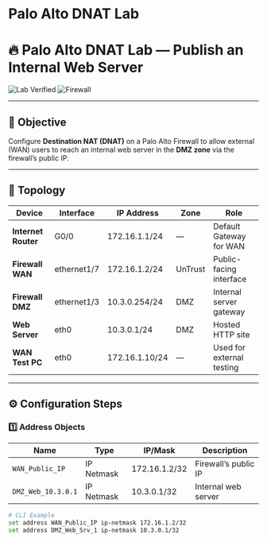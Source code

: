 # Palo Alto DNAT Lab

# 🔥 Palo Alto DNAT Lab — Publish an Internal Web Server

![Lab Verified](https://img.shields.io/badge/Status-Working-brightgreen?style=for-the-badge)
![Firewall](https://img.shields.io/badge/Platform-Palo%20Alto%20Networks-blue?style=for-the-badge)

---

## 🧠 Objective
Configure **Destination NAT (DNAT)** on a Palo Alto Firewall to allow external (WAN) users to reach an internal web server in the **DMZ zone** via the firewall’s public IP.

---

## 🧩 Topology
| Device | Interface | IP Address | Zone | Role |
|--------|------------|-------------|------|------|
| **Internet Router** | G0/0 | 172.16.1.1/24 | — | Default Gateway for WAN |
| **Firewall WAN** | ethernet1/7 | 172.16.1.2/24 | UnTrust | Public-facing interface |
| **Firewall DMZ** | ethernet1/3 | 10.3.0.254/24 | DMZ | Internal server gateway |
| **Web Server** | eth0 | 10.3.0.1/24 | DMZ | Hosted HTTP site |
| **WAN Test PC** | eth0 | 172.16.1.10/24 | — | Used for external testing |

---

## ⚙️ Configuration Steps

### 1️⃣ Address Objects
| Name | Type | IP/Mask | Description |
|------|------|----------|--------------|
| `WAN_Public_IP` | IP Netmask | 172.16.1.2/32 | Firewall’s public IP |
| `DMZ_Web_10.3.0.1` | IP Netmask | 10.3.0.1/32 | Internal web server |

```bash
# CLI Example
set address WAN_Public_IP ip-netmask 172.16.1.2/32
set address DMZ_Web_Srv_1 ip-netmask 10.3.0.1/32
